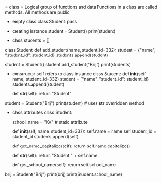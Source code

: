 = class =
Logical group of functions and data
Functions in a class are called methods.
All methods are public

* empty class
class Student:
  pass

* creating instance
student = Student()
print(student)


* class
students = []

class Student:
    def add_student(name, student_id=332):
        student = {"name", "student_id": student_id}
        students.append(student)

student = Student()
student.add_student("Brij")
print(students)

* constructor
self refers to class instance
class Student:
    def __init__(self, name, student_id=332)
        student = {"name", "student_id": student_id}
        students.append(student)

    def __str__(self):
        return "Student"

student = Student("Brij")
print(student) # uses __str__ overridden method


* class attributes
class Student:

    school_name = "KV" # static  attribute

    def __init__(self, name, student_id=332):
        self.name = name
        self.student_id = student_id
        students.append(self)

    def get_name_capitalize(self):
        return self.name.capitalize()

    def __str__(self):
        return "Student " +  self.name

    def get_school_name(self):
        return self.school_name

brij = Student("Brij")
print(brij)
print(Student.school_name)
